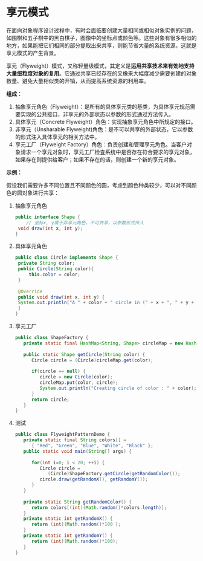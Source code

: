 # 享元模式

在面向对象程序设计过程中，有时会面临要创建大量相同或相似对象实例的问题，如围棋和五子棋中的黑白棋子，图像中的坐标点或颜色等。这些对象有很多相似的地方，如果能把它们相同的部分提取出来共享，则能节省大量的系统资源，这就是享元模式的产生背景。

享元（Flyweight）模式，又称轻量级模式，其定义是**运用共享技术来有効地支持大量细粒度对象的复用**。它通过共享已经存在的又橡来大幅度减少需要创建的对象数量、避免大量相似类的开销，从而提高系统资源的利用率。

**组成：**

1. 抽象享元角色（Flyweight）：是所有的具体享元类的基类，为具体享元规范需要实现的公共接口，非享元的外部状态以参数的形式通过方法传入。
2. 具体享元（Concrete Flyweight）角色：实现抽象享元角色中所规定的接口。
3. 非享元（Unsharable Flyweight)角色：是不可以共享的外部状态，它以参数的形式注入具体享元的相关方法中。
4. 享元工厂（Flyweight Factory）角色：负责创建和管理享元角色。当客户对象请求一个享元对象时，享元工厂检査系统中是否存在符合要求的享元对象，如果存在则提供给客户；如果不存在的话，则创建一个新的享元对象。

**示例：**

假设我们需要许多不同位置且不同颜色的圆，考虑到颜色种类较少，可以对不同颜色的圆对象进行共享：

1. 抽象享元角色

   ```java
   public interface Shape {
       // 坐标x, y属于非享元角色，不可共享，以参数形式传入
   	void draw(int x, int y); 
   }
   ```

2. 具体享元角色

   ```java
   public class Circle implements Shape {
   	private String color;
   	public Circle(String color){
   		this.color = color;     
   	}
    
   	@Override
   	public void draw(int x, int y) {
   	System.out.println("A " + color + " circle in (" + x + ", " + y + ").");
   	}
   }
   ```

3. 享元工厂

   ```java
   public class ShapeFactory {
      private static final HashMap<String, Shape> circleMap = new HashMap<>();
    
      public static Shape getCircle(String color) {
         Circle circle = (Circle)circleMap.get(color);
    
         if(circle == null) {
            circle = new Circle(color);
            circleMap.put(color, circle);
            System.out.println("Creating circle of color : " + color);
         }
         return circle;
      }
   }
   ```

4. 测试

   ```java
   public class FlyweightPatternDemo {
      private static final String colors[] = 
         { "Red", "Green", "Blue", "White", "Black" };
      public static void main(String[] args) {
    
         for(int i=0; i < 20; ++i) {
            Circle circle = 
               (Circle)ShapeFactory.getCircle(getRandomColor());
            circle.draw(getRandomX(), getRandomY());
         }
      }
       
      private static String getRandomColor() {
         return colors[(int)(Math.random()*colors.length)];
      }
      private static int getRandomX() {
         return (int)(Math.random()*100 );
      }
      private static int getRandomY() {
         return (int)(Math.random()*100);
      }
   }
   ```

   

